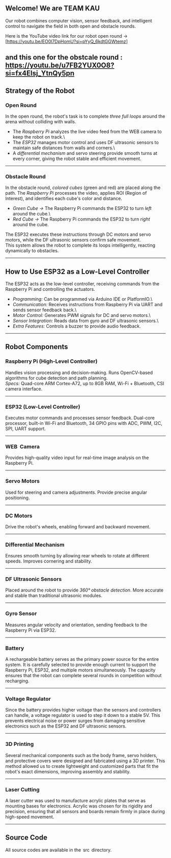 ## Welcome! We are TEAM KAU
Our robot combines computer vision, sensor feedback, and intelligent
control to navigate the field in both open and obstacle rounds.

Here is the YouTube video link for our robot open round → \[https://youtu.be/EO0l7DpHomU?si=pYyQ_6kdtGGWtemz]

and this one for the obstcale round : https://youtu.be/u7FB2YUX0O8?si=fx4Elsj_YtnQy5pn
------------------------------------------------------------------------

## Strategy of the Robot

### Open Round

In the open round, the robot's task is to complete *three full loops*
around the arena without colliding with walls.

-   The *Raspberry Pi* analyzes the live video feed from the WEB
    camera to keep the robot on track.\
-   The *ESP32* manages motor control and uses DF ultrasonic sensors
    to maintain safe distances from walls and corners.\
-   A *differential mechanism* and servo steering provide smooth turns
    at every corner, giving the robot stable and efficient movement.

------------------------------------------------------------------------

### Obstacle Round

In the obstacle round, *colored cubes* (green and red) are placed
along the path. The *Raspberry Pi* processes the video, applies ROI
(Region of Interest), and identifies each cube's color and distance.

-   *Green Cube →* The Raspberry Pi commands the ESP32 to turn
    *left* around the cube.\
-   *Red Cube →* The Raspberry Pi commands the ESP32 to turn *right*
    around the cube.

The ESP32 executes these instructions through DC motors and servo
motors, while the DF ultrasonic sensors confirm safe movement.\
This system allows the robot to complete its loops intelligently,
reacting dynamically to obstacles.

------------------------------------------------------------------------

## How to Use ESP32 as a Low-Level Controller

The ESP32 acts as the low-level controller, receiving commands from the
Raspberry Pi and controlling the actuators.

-   *Programming:* Can be programmed via Arduino IDE or PlatformIO.\
-   *Communication:* Receives instructions from Raspberry Pi via UART
    and sends sensor feedback back.\
-   *Motor Control:* Generates PWM signals for DC and servo motors.\
-   *Sensor Integration:* Reads data from gyro and DF ultrasonic
    sensors.\
-   *Extra Features:* Controls a buzzer to provide audio feedback.

------------------------------------------------------------------------

## Robot Components

### Raspberry Pi (High-Level Controller)

Handles vision processing and decision-making. Runs OpenCV-based
algorithms for cube detection and path planning.\
*Specs:* Quad-core ARM Cortex-A72, up to 8GB RAM, Wi-Fi + Bluetooth,
CSI camera interface.

------------------------------------------------------------------------

### ESP32 (Low-Level Controller)

Executes motor commands and processes sensor feedback. Dual-core
processor, built-in Wi-Fi and Bluetooth, 34 GPIO pins with ADC, PWM,
I2C, SPI, UART support.

------------------------------------------------------------------------

### WEB  Camera

Provides high-quality video input for real-time image analysis on the
Raspberry Pi.

------------------------------------------------------------------------

### Servo Motors

Used for steering and camera adjustments. Provide precise angular
positioning.

------------------------------------------------------------------------

### DC Motors

Drive the robot's wheels, enabling forward and backward movement.

------------------------------------------------------------------------

### Differential Mechanism

Ensures smooth turning by allowing rear wheels to rotate at different
speeds. Improves cornering and stability.

------------------------------------------------------------------------

### DF Ultrasonic Sensors

Placed around the robot to provide *360° obstacle detection*. More
accurate and stable than traditional ultrasonic modules.

------------------------------------------------------------------------

### Gyro Sensor

Measures angular velocity and orientation, sending feedback to the
Raspberry Pi via ESP32.

------------------------------------------------------------------------

### Battery

A rechargeable battery serves as the primary power source for the entire
system. It is carefully selected to provide enough current to support
the Raspberry Pi, ESP32, and multiple motors simultaneously. The
capacity ensures that the robot can complete several rounds in
competition without recharging.

------------------------------------------------------------------------

### Voltage Regulator

Since the battery provides higher voltage than the sensors and
controllers can handle, a voltage regulator is used to step it down to a
stable 5V. This prevents electrical noise or power surges from damaging
sensitive electronics such as the ESP32 and DF ultrasonic sensors.

------------------------------------------------------------------------

### 3D Printing

Several mechanical components such as the body frame, servo holders, and
protective covers were designed and fabricated using a 3D printer. This
method allowed us to create lightweight and customized parts that fit
the robot's exact dimensions, improving assembly and stability.

------------------------------------------------------------------------

### Laser Cutting

A laser cutter was used to manufacture acrylic plates that serve as
mounting bases for electronics. Acrylic was chosen for its rigidity and
precision, ensuring that all sensors and boards remain firmly in place
during high-speed movement.

------------------------------------------------------------------------

## Source Code

All source codes are available in the ⁠ src ⁠ directory.
